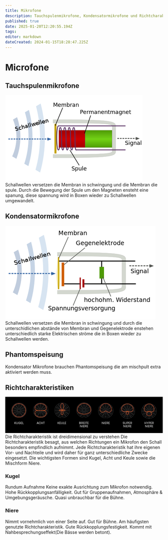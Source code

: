 ```yaml
---
title: Mikrofone
description: Tauchspulenmikrofone, Kondensatormikrofone und Richtcharakteristiken
published: true
date: 2025-01-20T12:20:55.194Z
tags: 
editor: markdown
dateCreated: 2024-01-15T18:28:47.225Z
---
```


# Microfone
## Tauchspulenmikrofone
![aufbau_eines_tauchspulenmikrofons.png](/ton/aufbau_eines_tauchspulenmikrofons.png)
Schallwellen versetzen die Membran in schwingung und die Membran die spule.
Durch die Bewegung der Spule um den Magneten ensteht eine spanung, diese spannung wird in Boxen wieder zu Schallwellen umgewandelt.
## Kondensatormikrofone
![aufbau_eines_kondensatormikrofons.png](/ton/aufbau_eines_kondensatormikrofons.png)
Schallwellen versetzen die Membran in schwingung und durch die unterschidlichen abstände von Membran und Gegenelektrode enstehen unterschiedlich starke Elektrischen ströme die in Boxen wieder zu Schallwellen werden.
## Phantomspeisung
Kondensator Mikrofone brauchen Phantomspeisung die am mischpult extra aktiviert werden muss.
## Richtcharakteristiken
![richtcharakteristiken.webp](/ton/richtcharakteristiken.webp)
Die Richtcharakteristik ist dreidimensional zu verstehen
Die Richtcharakteristik besagt, aus welchen Richtungen ein Mikrofon den Schall besonders empfindlich aufnimmt.
Jede Richtcharakteristik hat ihre eigenen Vor- und Nachteile und wird daher für ganz unterschiedliche Zwecke eingesetzt.
Die wichtigsten Formen sind Kugel, Acht und Keule sowie die Mischform Niere.

### Kugel
Rundum Aufnahme
Keine exakte Ausrichtung zum Mikrofon notwendig.
Hohe Rückkopplungsanfälligkeit.
Gut für Gruppenaufnahmen, Atmosphäre & Umgebungsgeräusche.
Quasi unbrauchbar für die Bühne.
### Niere
Nimmt vornehmlich von einer Seite auf.
Gut für Bühne.
Am häufigsten genutzte Richtcharakteristik.
Gute Rückkopplungsfestigkeit.
Kommt mit Nahbesprechungseffekt(Die Bässe werden betont).